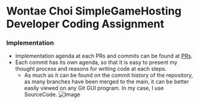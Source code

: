 # Wontae Choi SimpleGameHosting Developer Coding Assignment

### Implementation

- Implementation agenda at each PRs and commits can be found at [PRs](https://github.com/wontae-gramin9/sgh/pulls?q=is%3Apr+is%3Aclosed).
- Each commit has its own agenda, so that it is easy to present my thought process and reasons for writing code at each steps.
  - As much as it can be found on the commit history of the repository, as many branches have been merged to the main, it can be better easily viewed on any Git GUI program. In my case, I use SourceCode.
    ![Image](https://github.com/user-attachments/assets/fd5bb68e-50f0-409a-a988-e8436315ac46)
